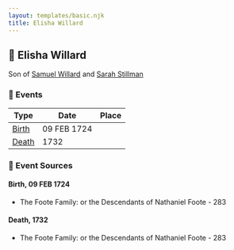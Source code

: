 ```yaml
---
layout: templates/basic.njk
title: Elisha Willard
---
```

## 🔵 Elisha Willard

Son of [Samuel Willard](/people/1/12362566) and [Sarah Stillman](/people/9/9722974)

### 📆 Events

Type | Date | Place
------ | ------ | ------
[Birth](#event-a7f4364a-b77e-4216-8afe-96cb015652de) | 09 FEB 1724 |
[Death](#event-724ba53e-bccc-4a87-8af3-387b9d025e33) | 1732 |

### 📰 Event Sources

#### <a id="event-a7f4364a-b77e-4216-8afe-96cb015652de"></a> Birth, 09 FEB 1724
* The Foote Family: or the Descendants of Nathaniel Foote  - 283

#### <a id="event-724ba53e-bccc-4a87-8af3-387b9d025e33"></a> Death, 1732
* The Foote Family: or the Descendants of Nathaniel Foote  - 283